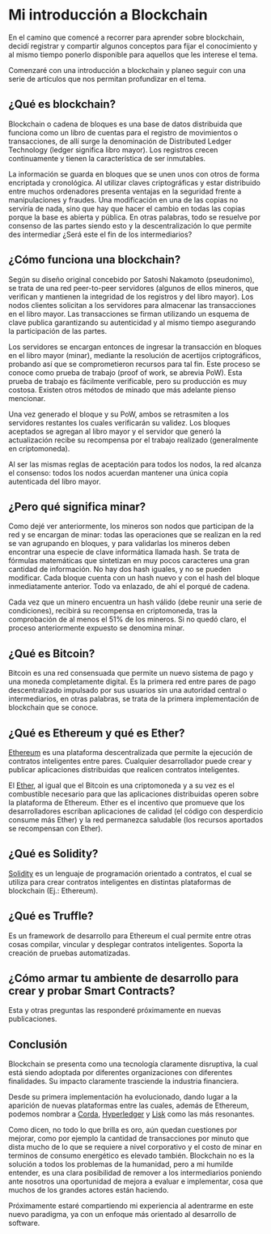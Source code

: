 # Mi introducción a Blockchain

En el camino que comencé a recorrer para aprender sobre blockchain, decidí registrar y compartir algunos conceptos para fijar el conocimiento y al mismo tiempo ponerlo disponible para aquellos que les interese el tema.

Comenzaré con una introducción a blockchain y planeo seguir con una serie de artículos que nos permitan profundizar en el tema.

## ¿Qué es blockchain?
Blockchain o cadena de bloques es una base de datos distribuida que funciona como un libro de cuentas para el registro de movimientos o transacciones, de allí surge la denominación de Distributed Ledger Technology (ledger significa libro mayor). Los registros crecen continuamente y tienen la característica de ser inmutables.

La información se guarda en bloques que se unen unos con otros de forma encriptada y cronológica. Al utilizar claves criptográficas y estar distribuido entre muchos ordenadores presenta ventajas en la seguridad frente a manipulaciones y fraudes. Una modificación en una de las copias no serviría de nada, sino que hay que hacer el cambio en todas las copias porque la base es abierta y pública. En otras palabras, todo se resuelve por consenso de las partes siendo esto y la descentralización lo que permite des intermediar ¿Será este el fin de los intermediarios?

## ¿Cómo funciona una blockchain?

Según su diseño original concebido por Satoshi Nakamoto (pseudonimo), se trata de una red peer-to-peer servidores (algunos de ellos mineros, que verifican y mantienen la integridad de los registros y del libro mayor).
Los nodos clientes solicitan a los servidores para almacenar las transacciones en el libro mayor. Las transacciones se firman utilizando un esquema de clave publica garantizando su autenticidad y al mismo tiempo asegurando la participación de las partes.

Los servidores se encargan entonces de ingresar la transacción en bloques en el libro mayor (minar), mediante la resolución de acertijos criptográficos, probando así que se comprometieron recursos para tal fin. Este proceso se conoce como prueba de trabajo (proof of work, se abrevia PoW). Esta prueba de trabajo es fácilmente verificable, pero su producción es muy costosa. Existen otros métodos de minado que más adelante pienso mencionar.

Una vez generado el bloque y su PoW, ambos se retrasmiten a los servidores restantes los cuales verificarán su validez. Los bloques aceptados se agregan al libro mayor y el servidor que generó la actualización recibe su recompensa por el trabajo realizado (generalmente en criptomoneda).

Al ser las mismas reglas de aceptación para todos los nodos, la red alcanza el consenso: todos los nodos acuerdan mantener una única copia autenticada del libro mayor.

## ¿Pero qué significa minar?

Como dejé ver anteriormente, los mineros son nodos que participan de la red y se encargan de minar: todas las operaciones que se realizan en la red se van agrupando en bloques, y para validarlas los mineros deben encontrar una especie de clave informática llamada hash. Se trata de fórmulas matemáticas que sintetizan en muy pocos caracteres una gran cantidad de información. No hay dos hash iguales, y no se pueden modificar. Cada bloque cuenta con un hash nuevo y con el hash del bloque inmediatamente anterior. Todo va enlazado, de ahí el porqué de cadena.

Cada vez que un minero encuentra un hash válido (debe reunir una serie de condiciones), recibirá su recompensa en criptomoneda, tras la comprobación de al menos el 51% de los mineros.
Si no quedó claro, el proceso anteriormente expuesto se denomina minar.

## ¿Qué es Bitcoin?

Bitcoin es una red consensuada que permite un nuevo sistema de pago y una moneda completamente digital. Es la primera red entre pares de pago descentralizado impulsado por sus usuarios sin una autoridad central o intermediarios, en otras palabras, se trata de la primera implementación de blockchain que se conoce.

## ¿Qué es Ethereum y qué es Ether?

[Ethereum](https://ethereum.org/) es una plataforma descentralizada que permite la ejecución de contratos inteligentes entre pares. Cualquier desarrollador puede crear y publicar aplicaciones distribuidas que realicen contratos inteligentes.

El [Ether](https://ethereum.org/ether), al igual que el Bitcoin es una criptomoneda y a su vez es el combustible necesario para que las aplicaciones distribuidas operen sobre la plataforma de Ethereum. Ether es el incentivo que promueve que los desarrolladores escriban aplicaciones de calidad (el código con desperdicio consume más Ether) y la red permanezca saludable (los recursos aportados se recompensan con Ether).

## ¿Qué es Solidity?

[Solidity](https://github.com/ethereum/solidity) es un lenguaje de programación orientado a contratos, el cual se utiliza para crear contratos inteligentes en distintas plataformas de blockchain (Ej.: Ethereum).

## ¿Qué es Truffle?

Es un framework de desarrollo para Ethereum el cual permite entre otras cosas compilar, vincular y desplegar contratos inteligentes. Soporta la creación de pruebas automatizadas.

## ¿Cómo armar tu ambiente de desarrollo para crear y probar Smart Contracts?

Esta y otras preguntas las responderé próximamente en nuevas publicaciones.

## Conclusión

Blockchain se presenta como una tecnología claramente disruptiva, la cual está siendo adoptada por diferentes organizaciones con diferentes finalidades. Su impacto claramente trasciende la industria financiera.

Desde su primera implementación ha evolucionado, dando lugar a la aparición de nuevas plataformas entre las cuales, además de Ethereum, podemos nombrar a [Corda](https://www.corda.net/), [Hyperledger](https://www.hyperledger.org/) y [Lisk](https://lisk.io/) como las más resonantes.

Como dicen, no todo lo que brilla es oro, aún quedan cuestiones por mejorar, como por ejemplo la cantidad de transacciones por minuto que dista mucho de lo que se requiere a nivel corporativo y el costo de minar en terminos de consumo energético es elevado también. Blockchain no es la solución a todos los problemas de la humanidad, pero a mi humilde entender, es una clara posibilidad de remover a los intermediarios poniendo ante nosotros una oportunidad de mejora a evaluar e implementar, cosa que muchos de los grandes actores están haciendo.

Próximamente estaré compartiendo mi experiencia al adentrarme en este nuevo paradigma, ya con un enfoque más orientado al desarrollo de software.
